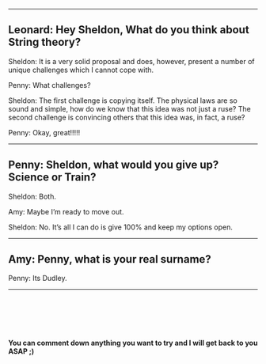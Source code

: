<hr>
<h2> Leonard: Hey Sheldon, What do you think about String theory?</h2>

Sheldon: It is a very solid proposal and does, however, present a number of unique challenges which I cannot cope with.

Penny: What challenges?

Sheldon: The first challenge is copying itself. The physical laws are so sound and simple, how do we know that this idea was not just a ruse? The second challenge is convincing others that this idea was, in fact, a ruse?

Penny: Okay, great!!!!!
<hr>
<h2> Penny: Sheldon, what would you give up? Science or Train?</h2>

Sheldon: Both.

Amy: Maybe I’m ready to move out.

Sheldon: No. It’s all I can do is give 100% and keep my options open.
<hr>
<h2>Amy: Penny, what is your real surname?</h2>

Penny: Its Dudley.
<hr>

</br></br></br></br></br>
<b>You can comment down anything you want to try and I will get back to you ASAP ;)</b>
